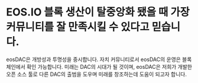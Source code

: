 EOS.IO 블록 생산이 **탈중앙화 됐을 때** 가장 **커뮤니티를** 잘 만족시킬 수 있다고 믿습니다. 
===

eosDAC은 개방성과 투명성을 중시합니다. 자치 커뮤니티로서 eosDAC의 운영은 블록체인에서 확인 가능합니다. 미래는 DAC의 시대가 될 것이며, eosDAC은 저희가 개발한 오픈 소스 툴로 다른 DAC의 출범을 도우며 미래를 창조하는데 도움이 되고자 합니다.

